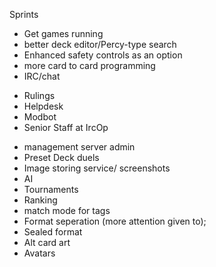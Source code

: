 Sprints


- Get games running
- better deck editor/Percy-type search
- Enhanced safety controls as an option
- more card to card programming
- IRC/chat
* Rulings
* Helpdesk
* Modbot
* Senior Staff at IrcOp
- management server admin
- Preset Deck duels
- Image storing service/ screenshots
- AI
- Tournaments
- Ranking
- match mode for tags
- Format seperation (more attention given to);
- Sealed format
- Alt card art
- Avatars












